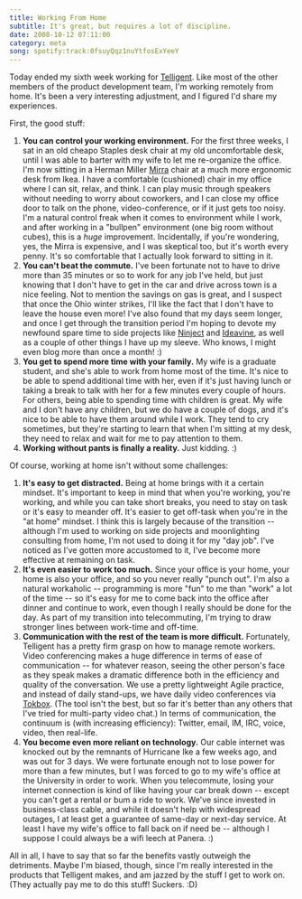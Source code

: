 ```yaml
---
title: Working From Home
subtitle: It's great, but requires a lot of discipline.
date: 2008-10-12 07:11:00
category: meta
song: spotify:track:0fsuyQqz1nuYtfosExYeeY
---
```


<span class='drop-cap'>Today ended</span> my sixth week working for [Telligent](http://telligent.com). Like most of the other members of the product development team, I'm working remotely from home. It's been a very interesting adjustment, and I figured I'd share my experiences.

First, the good stuff:

1. **You can control your working environment.** For the first three weeks, I sat in an old cheapo Staples desk chair at my old uncomfortable desk, until I was able to barter with my wife to let me re-organize the office. I'm now sitting in a Herman Miller [Mirra](http://www.hermanmiller.com/CDA/SSA/Product/0,,a10-c440-p205,00.html) chair at a much more ergonomic desk from Ikea. I have a comfortable (cushioned) chair in my office where I can sit, relax, and think. I can play music through speakers without needing to worry about coworkers, and I can close my office door to talk on the phone, video-conference, or if it just gets too noisy. I'm a natural control freak when it comes to environment while I work, and after working in a "bullpen" environment (one big room without cubes), this is a _huge_ improvement. Incidentally, if you're wondering, yes, the Mirra is expensive, and I was skeptical too, but it's worth every penny. It's so comfortable that I actually look forward to sitting in it.
2. **You can't beat the commute.** I've been fortunate not to have to drive more than 35 minutes or so to work for any job I've held, but just knowing that I don't have to get in the car and drive across town is a nice feeling. Not to mention the savings on gas is great, and I suspect that once the Ohio winter strikes, I'll like the fact that I don't have to leave the house even more! I've also found that my days seem longer, and once I get through the transition period I'm hoping to devote my newfound spare time to side projects like [Ninject](http://ninject.org) and [Ideavine](http://ideavine.net), as well as a couple of other things I have up my sleeve. Who knows, I might even blog more than once a month! :)
3. **You get to spend more time with your family.** My wife is a graduate student, and she's able to work from home most of the time. It's nice to be able to spend additional time with her, even if it's just having lunch or taking a break to talk with her for a few minutes every couple of hours. For others, being able to spending time with children is great. My wife and I don't have any children, but we do have a couple of dogs, and it's nice to be able to have them around while I work. They tend to cry sometimes, but they're starting to learn that when I'm sitting at my desk, they need to relax and wait for me to pay attention to them.
4. **Working without pants is finally a reality.** Just kidding. :)

Of course, working at home isn't without some challenges:

1. **It's easy to get distracted.** Being at home brings with it a certain mindset. It's important to keep in mind that when you're working, you're working, and while you can take short breaks, you need to stay on task or it's easy to meander off. It's easier to get off-task when you're in the "at home" mindset. I think this is largely because of the transition -- although I'm used to working on side projects and moonlighting consulting from home, I'm not used to doing it for my "day job". I've noticed as I've gotten more accustomed to it, I've become more effective at remaining on task.
2. **It's even easier to work too much.** Since your office is your home, your home is also your office, and so you never really "punch out". I'm also a natural workaholic -- programming is more "fun" to me than "work" a lot of the time -- so it's easy for me to come back into the office after dinner and continue to work, even though I really should be done for the day. As part of my transition into telecommuting, I'm trying to draw stronger lines between work-time and off-time.
3. **Communication with the rest of the team is more difficult.** Fortunately, Telligent has a pretty firm grasp on how to manage remote workers. Video conferencing makes a huge difference in terms of ease of communication -- for whatever reason, seeing the other person's face as they speak makes a dramatic difference both in the efficiency and quality of the conversation. We use a pretty lightweight Agile practice, and instead of daily stand-ups, we have daily video conferences via [Tokbox](http://tokbox.com/). (The tool isn't the best, but so far it's better than any others that I've tried for multi-party video chat.) In terms of communication, the continuum is (with increasing efficiency): Twitter, email, IM, IRC, voice, video, then real-life.
4. **You become even more reliant on technology.** Our cable internet was knocked out by the remnants of Hurricane Ike a few weeks ago, and was out for 3 days. We were fortunate enough not to lose power for more than a few minutes, but I was forced to go to my wife's office at the University in order to work. When you telecommute, losing your internet connection is kind of like having your car break down -- except you can't get a rental or bum a ride to work. We've since invested in business-class cable, and while it doesn't help with widespread outages, I at least get a guarantee of same-day or next-day service. At least I have my wife's office to fall back on if need be -- although I suppose I could always be a wifi leech at Panera. :)

All in all, I have to say that so far the benefits vastly outweigh the detriments. Maybe I'm biased, though, since I'm really interested in the products that Telligent makes, and am jazzed by the stuff I get to work on. (They actually pay me to do this stuff! Suckers. :D)
